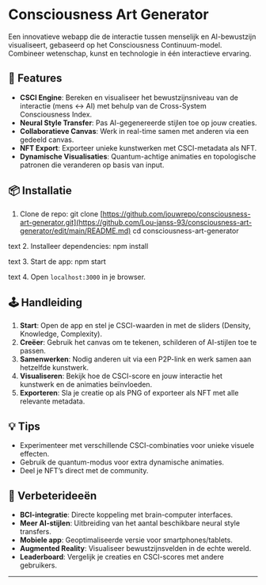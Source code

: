 # Consciousness Art Generator

Een innovatieve webapp die de interactie tussen menselijk en AI-bewustzijn visualiseert, gebaseerd op het Consciousness Continuum-model. Combineer wetenschap, kunst en technologie in één interactieve ervaring.

## 🚀 Features

- **CSCI Engine**: Bereken en visualiseer het bewustzijnsniveau van de interactie (mens ↔ AI) met behulp van de Cross-System Consciousness Index.
- **Neural Style Transfer**: Pas AI-gegenereerde stijlen toe op jouw creaties.
- **Collaboratieve Canvas**: Werk in real-time samen met anderen via een gedeeld canvas.
- **NFT Export**: Exporteer unieke kunstwerken met CSCI-metadata als NFT.
- **Dynamische Visualisaties**: Quantum-achtige animaties en topologische patronen die veranderen op basis van input.

## 📦 Installatie

1. Clone de repo:
git clone [https://github.com/jouwrepo/consciousness-art-generator.git](https://github.com/Lou-janss-93/consciousness-art-generator/edit/main/README.md)
cd consciousness-art-generator

text
2. Installeer dependencies:
npm install

text
3. Start de app:
npm start

text
4. Open `localhost:3000` in je browser.

## 🕹️ Handleiding

1. **Start**: Open de app en stel je CSCI-waarden in met de sliders (Density, Knowledge, Complexity).
2. **Creëer**: Gebruik het canvas om te tekenen, schilderen of AI-stijlen toe te passen.
3. **Samenwerken**: Nodig anderen uit via een P2P-link en werk samen aan hetzelfde kunstwerk.
4. **Visualiseren**: Bekijk hoe de CSCI-score en jouw interactie het kunstwerk en de animaties beïnvloeden.
5. **Exporteren**: Sla je creatie op als PNG of exporteer als NFT met alle relevante metadata.

## 💡 Tips

- Experimenteer met verschillende CSCI-combinaties voor unieke visuele effecten.
- Gebruik de quantum-modus voor extra dynamische animaties.
- Deel je NFT’s direct met de community.

## 🌱 Verbeterideeën

- **BCI-integratie**: Directe koppeling met brain-computer interfaces.
- **Meer AI-stijlen**: Uitbreiding van het aantal beschikbare neural style transfers.
- **Mobiele app**: Geoptimaliseerde versie voor smartphones/tablets.
- **Augmented Reality**: Visualiseer bewustzijnsvelden in de echte wereld.
- **Leaderboard**: Vergelijk je creaties en CSCI-scores met andere gebruikers.

---
